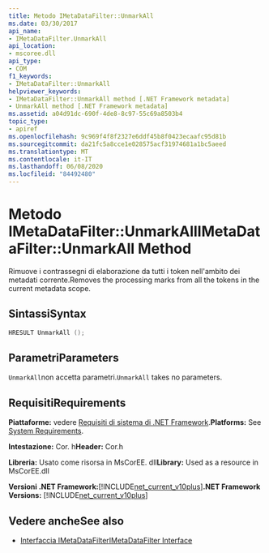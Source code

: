 ```yaml
---
title: Metodo IMetaDataFilter::UnmarkAll
ms.date: 03/30/2017
api_name:
- IMetaDataFilter.UnmarkAll
api_location:
- mscoree.dll
api_type:
- COM
f1_keywords:
- IMetaDataFilter::UnmarkAll
helpviewer_keywords:
- IMetaDataFilter::UnmarkAll method [.NET Framework metadata]
- UnmarkAll method [.NET Framework metadata]
ms.assetid: a04d91dc-690f-4de8-8c97-55c69a8503b4
topic_type:
- apiref
ms.openlocfilehash: 9c969f4f8f2327e6ddf45b8f0423ecaafc95d81b
ms.sourcegitcommit: da21fc5a8cce1e028575acf31974681a1bc5aeed
ms.translationtype: MT
ms.contentlocale: it-IT
ms.lasthandoff: 06/08/2020
ms.locfileid: "84492480"
---
```

# <a name="imetadatafilterunmarkall-method"></a><span data-ttu-id="e382f-102">Metodo IMetaDataFilter::UnmarkAll</span><span class="sxs-lookup"><span data-stu-id="e382f-102">IMetaDataFilter::UnmarkAll Method</span></span>
<span data-ttu-id="e382f-103">Rimuove i contrassegni di elaborazione da tutti i token nell'ambito dei metadati corrente.</span><span class="sxs-lookup"><span data-stu-id="e382f-103">Removes the processing marks from all the tokens in the current metadata scope.</span></span>  
  
## <a name="syntax"></a><span data-ttu-id="e382f-104">Sintassi</span><span class="sxs-lookup"><span data-stu-id="e382f-104">Syntax</span></span>  
  
```cpp  
HRESULT UnmarkAll ();  
```  
  
## <a name="parameters"></a><span data-ttu-id="e382f-105">Parametri</span><span class="sxs-lookup"><span data-stu-id="e382f-105">Parameters</span></span>  
 <span data-ttu-id="e382f-106">`UnmarkAll`non accetta parametri.</span><span class="sxs-lookup"><span data-stu-id="e382f-106">`UnmarkAll` takes no parameters.</span></span>  
  
## <a name="requirements"></a><span data-ttu-id="e382f-107">Requisiti</span><span class="sxs-lookup"><span data-stu-id="e382f-107">Requirements</span></span>  
 <span data-ttu-id="e382f-108">**Piattaforme:** vedere [Requisiti di sistema di .NET Framework](../../get-started/system-requirements.md).</span><span class="sxs-lookup"><span data-stu-id="e382f-108">**Platforms:** See [System Requirements](../../get-started/system-requirements.md).</span></span>  
  
 <span data-ttu-id="e382f-109">**Intestazione:** Cor. h</span><span class="sxs-lookup"><span data-stu-id="e382f-109">**Header:** Cor.h</span></span>  
  
 <span data-ttu-id="e382f-110">**Libreria:** Usato come risorsa in MsCorEE. dll</span><span class="sxs-lookup"><span data-stu-id="e382f-110">**Library:** Used as a resource in MsCorEE.dll</span></span>  
  
 <span data-ttu-id="e382f-111">**Versioni .NET Framework:**[!INCLUDE[net_current_v10plus](../../../../includes/net-current-v10plus-md.md)]</span><span class="sxs-lookup"><span data-stu-id="e382f-111">**.NET Framework Versions:** [!INCLUDE[net_current_v10plus](../../../../includes/net-current-v10plus-md.md)]</span></span>  
  
## <a name="see-also"></a><span data-ttu-id="e382f-112">Vedere anche</span><span class="sxs-lookup"><span data-stu-id="e382f-112">See also</span></span>

- [<span data-ttu-id="e382f-113">Interfaccia IMetaDataFilter</span><span class="sxs-lookup"><span data-stu-id="e382f-113">IMetaDataFilter Interface</span></span>](imetadatafilter-interface.md)
